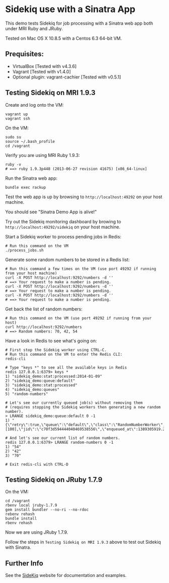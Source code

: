 Sidekiq use with a Sinatra App
==============================

This demo tests Sidekiq for job processing with a Sinatra web app both under MRI Ruby and JRuby.

Tested on Mac OS X 10.8.5 with a Centos 6.3 64-bit VM.

Prequisites:
------------

* VirtualBox [Tested with v4.3.6]
* Vagrant    [Tested with v1.4.0]
* Optional plugin: vagrant-cachier [Tested with v0.5.1]

Testing Sidekiq on MRI 1.9.3
----------------------------

Create and log onto the VM:

    vagrant up
    vagrant ssh

On the VM:

    sudo su
    source ~/.bash_profile
    cd /vagrant

Verify you are using MRI Ruby 1.9.3:

    ruby -v
    # ==> ruby 1.9.3p448 (2013-06-27 revision 41675) [x86_64-linux]

Run the Sinatra web app:

    bundle exec rackup

Test the web app is up by browsing to `http://localhost:49292` on your host machine.

You should see "Sinatra Demo App is alive!"

Try out the Sidekiq monitoring dashboard by browing to `http://localhost:49292/sidekiq` on your host machine.

Start a Sidekiq worker to process pending jobs in Redis:

    # Run this command on the VM
    ./process_jobs.sh

Generate some random numbers to be stored in a Redis list:
    
    # Run this command a few times on the VM (use port 49292 if running from your host machine)
    curl -X POST http://localhost:9292/numbers -d ''
    # ==> Your request to make a number is pending.
    curl -X POST http://localhost:9292/numbers -d ''
    # ==> Your request to make a number is pending.
    curl -X POST http://localhost:9292/numbers -d ''
    # ==> Your request to make a number is pending.

Get back the list of random numbers:

    # Run this command on the VM (use port 49292 if running from your host)
    curl http://localhost:9292/numbers
    # ==> Random numbers: 70, 42, 54

Have a look in Redis to see what's going on:

    # First stop the Sidekiq worker using CTRL-C.
    # Run this command on the VM to enter the Redis CLI:
    redis-cli

    # Type "keys *" to see all the available keys in Redis
    redis 127.0.0.1:6379> keys *
    1) "sidekiq_demo:stat:processed:2014-01-09"
    2) "sidekiq_demo:queue:default"
    3) "sidekiq_demo:stat:processed"
    4) "sidekiq_demo:queues"
    5) "random-numbers"

    # Let's see our currently queued job(s) without removing them
    # (requires stopping the Sidekiq workers then generating a new random number).
    > LRANGE sidekiq_demo:queue:default 0 -1
    1) "{\"retry\":true,\"queue\":\"default\",\"class\":\"RandomNumberWorker\",\"args\":[100],\"jid\":\"c70f3d594444040469538556\",\"enqueued_at\":1389305919.2538064}"

    # And let's see our current list of random numbers.
    redis 127.0.0.1:6379> LRANGE random-numbers 0 -1
    1) "54"    
    2) "42"
    3) "70"

    # Exit redis-cli with CTRL-D

Testing Sidekiq on JRuby 1.7.9
------------------------------

On the VM:

    cd /vagrant
    rbenv local jruby-1.7.9
    gem install bundler --no-ri --no-rdoc
    rebenv rehash
    bundle install
    rbenv rehash

Now we are using JRuby 1.7.9.

Follow the steps in `Testing Sidekiq on MRI 1.9.3` above to test out Sidekiq with Sinatra.

Further Info
------------

See the [SideKiq](http://sidekiq.org/) website for documentation and examples.
